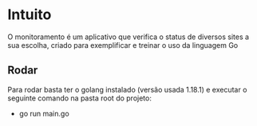 # Intuito

O monitoramento é um aplicativo que verifica o status de diversos sites a sua escolha, criado para exemplificar e treinar o uso da linguagem Go

## Rodar

Para rodar basta ter o golang instalado (versão usada 1.18.1) e executar o seguinte comando na pasta root do projeto:

* go run main.go
